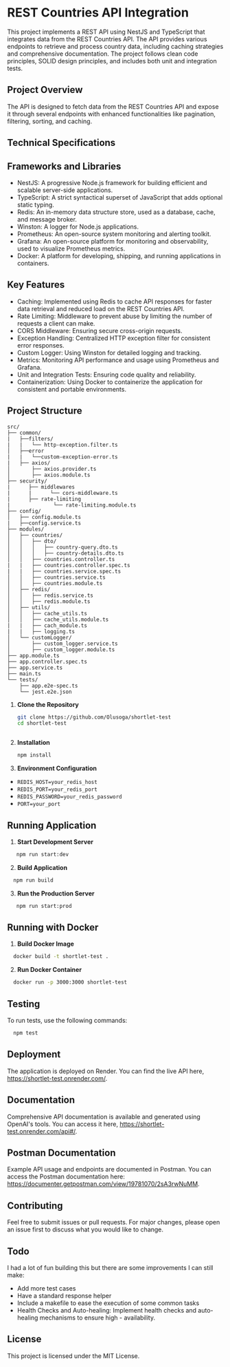 # REST Countries API Integration

This project implements a REST API using NestJS and TypeScript that integrates data from the REST Countries API. The API provides various endpoints to retrieve and process country data, including caching strategies and comprehensive documentation. The project follows clean code principles, SOLID design principles, and includes both unit and integration tests.

## Project Overview

The API is designed to fetch data from the REST Countries API and expose it through several endpoints with enhanced functionalities like pagination, filtering, sorting, and caching. 

## Technical Specifications
## Frameworks and Libraries
- NestJS: A progressive Node.js framework for building efficient and scalable server-side applications.
- TypeScript: A strict syntactical superset of JavaScript that adds optional static typing.
- Redis: An in-memory data structure store, used as a database, cache, and message broker.
- Winston: A logger for Node.js applications.
- Prometheus: An open-source system monitoring and alerting toolkit.
- Grafana: An open-source platform for monitoring and observability, used to visualize Prometheus metrics.
- Docker: A platform for developing, shipping, and running applications in containers.

## Key Features
- Caching: Implemented using Redis to cache API responses for faster data retrieval and reduced load on the REST Countries API.
- Rate Limiting: Middleware to prevent abuse by limiting the number of requests a client can make.
- CORS Middleware: Ensuring secure cross-origin requests.
- Exception Handling: Centralized HTTP exception filter for consistent error responses.
- Custom Logger: Using Winston for detailed logging and tracking.
- Metrics: Monitoring API performance and usage using Prometheus and Grafana.
- Unit and Integration Tests: Ensuring code quality and reliability.
- Containerization: Using Docker to containerize the application for consistent and portable environments.

## Project Structure

```plaintext
src/
├── common/
|   ├──filters/
|   |   └── http-exception.filter.ts
│   ├──error
|   |   └──custom-exception-error.ts
|   ├── axios/
│       ├── axios.provider.ts
│       ├── axios.module.ts
├── security/
|      ├── middlewares
|      |      └── cors-middleware.ts
|      ├── rate-limiting
|              └── rate-limiting.module.ts
├── config/
│   ├── config.module.ts
|   ├──config.service.ts
├── modules/
│   ├── countries/
│   │   ├── dto/
│   │   │   ├── country-query.dto.ts
│   │   │   ├── country-details.dto.ts
│   │   ├── countries.controller.ts
|   |   ├── countries.controller.spec.ts
|   |   ├── countries.service.spec.ts
│   │   ├── countries.service.ts
│   │   ├── countries.module.ts
│   ├── redis/
│   │   ├── redis.service.ts
│   │   ├── redis.module.ts
│   ├── utils/
│   │   ├── cache_utils.ts
│   │   ├── cache_utils.module.ts
|   |   ├── cach_module.ts
|   |   ├── logging.ts
│   └── customLogger/
│       ├── custom_logger.service.ts
│       ├── custom_logger.module.ts
├── app.module.ts
├── app.controller.spec.ts
├── app.service.ts
├── main.ts
└── tests/
    ├── app.e2e-spec.ts
    └── jest.e2e.json
```

1. **Clone the Repository**
   ```bash
   git clone https://github.com/Olusoga/shortlet-test
   cd shortlet-test
```
```
2. **Installation**
   ```bash
   npm install
   ```
   
3. **Environment Configuration**
  - `REDIS_HOST=your_redis_host`
  - `REDIS_PORT=your_redis_port`
  - `REDIS_PASSWORD=your_redis_password`
  - `PORT=your_port`
   
## Running Application
  
1. **Start Development Server**
```bash
   npm run start:dev
```
2. **Build Application**
 ```bash
   npm run build
   ```
3. **Run the Production Server**
```bash
   npm run start:prod
   ```
## Running with Docker
1. **Build Docker Image**
```bash
  docker build -t shortlet-test .
```
2. **Run Docker Container**
```bash
  docker run -p 3000:3000 shortlet-test
```
## Testing
To run tests, use the following commands:
```bash
  npm test
```
## Deployment
The application is deployed on Render. You can find the live API here, https://shortlet-test.onrender.com/.

## Documentation
Comprehensive API documentation is available and generated using OpenAI's tools. You can access it here, https://shortlet-test.onrender.com/api#/.

## Postman Documentation
Example API usage and endpoints are documented in Postman. You can access the Postman documentation here: https://documenter.getpostman.com/view/19781070/2sA3rwNuMM.

## Contributing
Feel free to submit issues or pull requests. For major changes, please open an issue first to discuss what you would like to change.

## Todo
I had a lot of fun building this but there are some improvements I can still make:

- Add more test cases
- Have a standard response helper
- Include a makefile to ease the execution of some common tasks
- Health Checks and Auto-healing: Implement health checks and auto-healing mechanisms to ensure high -  availability.
## License
This project is licensed under the MIT License.